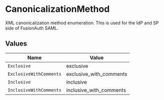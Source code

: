 # CanonicalizationMethod

XML canonicalization method enumeration. This is used for the IdP and SP side of FusionAuth SAML.


## Values

| Name                    | Value                   |
| ----------------------- | ----------------------- |
| `Exclusive`             | exclusive               |
| `ExclusiveWithComments` | exclusive_with_comments |
| `Inclusive`             | inclusive               |
| `InclusiveWithComments` | inclusive_with_comments |